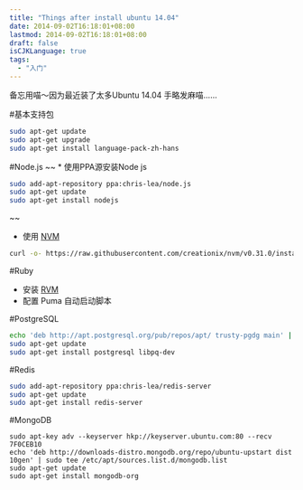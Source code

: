 ```yaml
---
title: "Things after install ubuntu 14.04"
date: 2014-09-02T16:18:01+08:00
lastmod: 2014-09-02T16:18:01+08:00
draft: false
isCJKLanguage: true
tags:
  - "入门"
---
```


备忘用喵～因为最近装了太多Ubuntu 14.04 手略发麻喵……

#基本支持包
```BASH
sudo apt-get update
sudo apt-get upgrade
sudo apt-get install language-pack-zh-hans
```

#Node.js
~~ * 使用PPA源安装Node js
```BASH
sudo add-apt-repository ppa:chris-lea/node.js
sudo apt-get update
sudo apt-get install nodejs
```
~~

* 使用 [NVM](https://github.com/creationix/nvm)
```BASH
curl -o- https://raw.githubusercontent.com/creationix/nvm/v0.31.0/install.sh | bash
```

#Ruby
* 安装 [RVM](https://rvm.io/rvm/install)
* 配置 Puma 自动启动脚本

#PostgreSQL
```BASH
echo 'deb http://apt.postgresql.org/pub/repos/apt/ trusty-pgdg main' | sudo tee /etc/apt/sources.list.d/pg.list
sudo apt-get update
sudo apt-get install postgresql libpq-dev
```

#Redis
```BASH
sudo add-apt-repository ppa:chris-lea/redis-server
sudo apt-get update
sudo apt-get install redis-server
```

#MongoDB
```
sudo apt-key adv --keyserver hkp://keyserver.ubuntu.com:80 --recv 7F0CEB10
echo 'deb http://downloads-distro.mongodb.org/repo/ubuntu-upstart dist 10gen' | sudo tee /etc/apt/sources.list.d/mongodb.list
sudo apt-get update
sudo apt-get install mongodb-org
```
